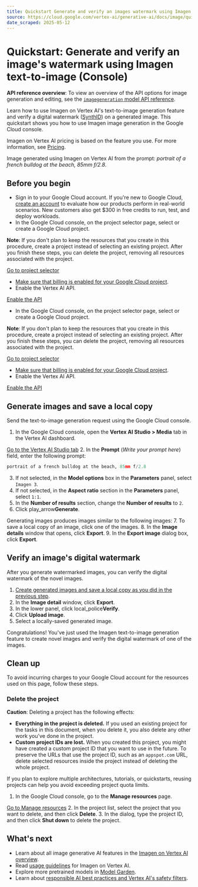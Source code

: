 ```yaml
---
title: Quickstart Generate and verify an images watermark using Imagen text to image Console
source: https://cloud.google.com/vertex-ai/generative-ai/docs/image/quickstart-image-generate-console#generate-images
date_scraped: 2025-05-12
---
```


# Quickstart: Generate and verify an image's watermark using Imagen text-to-image (Console) 

**API reference overview**: To view an overview of the API options for image generation and
editing, see the [`imagegeneration` model API reference](../model-reference/imagen-api.md).

Learn how to use Imagen on Vertex AI's text-to-image generation feature and
verify a digital watermark ([SynthID](https://deepmind.google/technologies/synthid/)) on a generated image. This
quickstart shows you how to use Imagen image generation in the
Google Cloud console.

Imagen on Vertex AI pricing is based on the feature you use. For more
information, see [Pricing](https://cloud.google.com/vertex-ai/pricing#generative_ai_models).

Image generated using Imagen on Vertex AI from the prompt:
*portrait of a french bulldog at the beach, 85mm f/2.8*.

## Before you begin

- Sign in to your Google Cloud account. If you're new to
 Google Cloud, [create an account](https://console.cloud.google.com/freetrial) to evaluate how our products perform in
 real-world scenarios. New customers also get $300 in free credits to
 run, test, and deploy workloads.
- In the Google Cloud console, on the project selector page,
 select or create a Google Cloud project.

 **Note**: If you don't plan to keep the
 resources that you create in this procedure, create a project instead of
 selecting an existing project. After you finish these steps, you can
 delete the project, removing all resources associated with the project.

 [Go to project selector](https://console.cloud.google.com/projectselector2/home/dashboard)
- [Make sure that billing is enabled for your Google Cloud project](https://cloud.google.com/billing/docs/how-to/verify-billing-enabled#confirm_billing_is_enabled_on_a_project).
- Enable the Vertex AI API.

 [Enable the API](https://console.cloud.google.com/flows/enableapi?apiid=aiplatform.googleapis.com)
- In the Google Cloud console, on the project selector page,
 select or create a Google Cloud project.

 **Note**: If you don't plan to keep the
 resources that you create in this procedure, create a project instead of
 selecting an existing project. After you finish these steps, you can
 delete the project, removing all resources associated with the project.

 [Go to project selector](https://console.cloud.google.com/projectselector2/home/dashboard)
- [Make sure that billing is enabled for your Google Cloud project](https://cloud.google.com/billing/docs/how-to/verify-billing-enabled#confirm_billing_is_enabled_on_a_project).
- Enable the Vertex AI API.

 [Enable the API](https://console.cloud.google.com/flows/enableapi?apiid=aiplatform.googleapis.com)

## Generate images and save a local copy

Send the text-to-image generation request using the Google Cloud console.

1. In the Google Cloud console, open the **Vertex AI Studio > Media** tab in the
 Vertex AI dashboard.

 [Go to the Vertex AI Studio tab](https://console.cloud.google.com/vertex-ai/generative/vision)
2. In the **Prompt** (*Write your prompt here*) field, enter the following
 prompt:

 ```python
 portrait of a french bulldog at the beach, 85mm f/2.8

 ```
3. If not selected, in the **Model options** box in the **Parameters** panel,
 select `Imagen 3`.
4. If not selected, in the **Aspect ratio** section in the **Parameters**
 panel, select `1:1`.
5. In the **Number of results** section, change the **Number of results** to
 `2`.
6. Click play\_arrow**Generate**.

 Generating images produces images similar to the following images:
7. To save a local copy of an image, click one of the images.
8. In the **Image details** window that opens, click **Export**.
9. In the **Export image** dialog box, click **Export**.

## Verify an image's digital watermark

After you generate watermarked images, you can verify the digital watermark of
the novel images.

1. [Create generated images and save a local copy as you did in the previous
 step](#generate-images).
2. In the **Image detail** window, click **Export**.
3. In the lower panel, click local\_police**Verify**.
4. Click **Upload image**.
5. Select a locally-saved generated image.

Congratulations! You've just used the Imagen text-to-image
generation feature to create novel images and verify the digital watermark of
one of the images.

## Clean up

To avoid incurring charges to your Google Cloud account for the resources used
on this page, follow these steps.

### Delete the project

**Caution**: Deleting a project has the following effects:

- **Everything in the project is deleted.** If you used an existing project for
 the tasks in this document, when you delete it, you also delete any other work you've
 done in the project.
- **Custom project IDs are lost.**
 When you created this project, you might have created a custom project ID that you want to use in
 the future. To preserve the URLs that use the project ID, such as an `appspot.com`
 URL, delete selected resources inside the project instead of deleting the whole project.

If you plan to explore multiple architectures, tutorials, or quickstarts, reusing projects
can help you avoid exceeding project quota limits.

1. In the Google Cloud console, go to the **Manage resources** page.

 [Go to Manage resources](https://console.cloud.google.com/iam-admin/projects)
2. In the project list, select the project that you
 want to delete, and then click **Delete**.
3. In the dialog, type the project ID, and then click
 **Shut down** to delete the project.

## What's next

- Learn about all image generative AI features in the
 [Imagen on Vertex AI overview](Imagen-on-Vertex-AI.md).
- Read [usage
 guidelines](https://cloud.google.com/vertex-ai/generative-ai/docs/image/responsible-ai-imagen#imagen-guidelines) for
 Imagen on Vertex AI.
- Explore more pretrained models in
 [Model Garden](https://cloud.google.com/vertex-ai/generative-ai/docs/model-garden/explore-models).
- Learn about [responsible AI best practices and Vertex AI's safety
 filters](https://cloud.google.com/vertex-ai/generative-ai/docs/learn/responsible-ai).